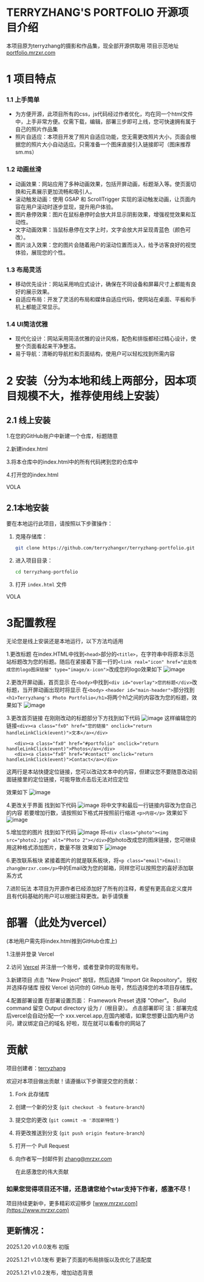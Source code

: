 # TERRYZHANG'S PORTFOLIO 开源项目介绍
本项目原为terryzhang的摄影和作品集，现全部开源供取用
项目示范地址 [portfolio.mrzxr.com](https://portfolio.mrzxr.com)


# 1 项目特点
### 1.1 上手简单
   - 为方便开源，此项目所有的css，js代码经过作者优化，均在同一个html文件中，上手非常方便。仅需下载，编辑，部署三步即可上线，您可快速拥有属于自己的照片作品集
   - 照片自适应：本项目开发了照片自适应功能，您无需更改照片大小，页面会根据您的照片大小自动适应。只需准备一个图床直接引入链接即可（图床推荐sm.ms）
### 1.2 动画丝滑
   - 动画效果：网站应用了多种动画效果，包括开屏动画，标题渐入等。使页面切换和元素展示更加流畅和吸引人。
   - 滚动触发动画：使用 GSAP 和 ScrollTrigger 实现的滚动触发动画，让页面内容在用户滚动时逐步显现，提升用户体验。
   - 图片悬停效果：图片在鼠标悬停时会放大并显示阴影效果，增强视觉效果和互动性。
   - 文字动画效果：当鼠标悬停在文字上时，文字会放大并呈现青蓝色（颜色可改）。
   - 图片淡入效果：您的图片会随着用户的滚动位置而淡入，给予访客良好的视觉体验，展现您的个性。
### 1.3 布局灵活
   - 移动优先设计：网站采用响应式设计，确保在不同设备和屏幕尺寸上都能有良好的展示效果。
   - 自适应布局：开发了灵活的布局和媒体自适应代码，使网站在桌面、平板和手机上都能正常显示。
### 1.4 UI简洁优雅
   - 现代化设计：网站采用简洁优雅的设计风格，配色和排版都经过精心设计，使整个页面看起来干净整洁。
   - 易于导航：清晰的导航栏和页面结构，使用户可以轻松找到所需内容

# 2 安装（分为本地和线上两部分，因本项目规模不大，推荐使用线上安装）
## 2.1 线上安装

1.在您的GitHub账户中新建一个仓库，标题随意

2.新建index.html

3.将本仓库中的index.html中的所有代码拷到您的仓库中

4.打开您的index.html

VOLA

## 2.1本地安装
要在本地运行此项目，请按照以下步骤操作：
1. 克隆存储库：

    ```bash
    git clone https://github.com/terryzhangxr/terryzhang-portfolio.git
    ```

2. 进入项目目录：

    ```bash
    cd terryzhang-portfolio
    ```

3. 打开 `index.html` 文件

VOLA

# 3配置教程 
无论您是线上安装还是本地运行，以下方法均适用

1.更改标题
  在index.HTML中找到```<head>```部分的```<title>```，在字符串中将原本示范站标题改为您的标题。随后在紧接着下面一行的```<link real="icon" href="此处改成您的logo图床链接" type="image/x-icon">```改成您的logo效果如下
  ![image](https://github.com/user-attachments/assets/2ac1f6a5-5d0b-4943-903a-d831d5268c30)


  
2.更改开屏动画，首页显示
  在```<body>```中找到```<div id="overlay">您的标题</div>```改标题，当开屏动画出现时将显示
  在```<body>``` ```<header id="main-header">```部分找到```<h1>Terryzhang's Photo Portfolio</h1>```将两个h1之间的内容改为您的标题，效果如下
  ![image](https://github.com/user-attachments/assets/3ff83abb-0824-482c-9fc0-a13d1785413d)




3.更改首页链接
  在刚刚改动的标题部分下方找到如下代码
  ![image](https://github.com/user-attachments/assets/99d64acf-2c80-4672-8680-a99f0848546e)
  这样编辑您的链接```<div><a class="fx0" href="您的链接" onclick="return handleLinkClick(event)">文本</a></div>```
   ```
      <div><a class="fx0" href="#portfolio" onclick="return handleLinkClick(event)">Photos</a></div>
      <div><a class="fx0" href="#contact" onclick="return handleLinkClick(event)">Contact</a></div>
   ```
  这两行是本站快捷定位链接，您可以改动文本中的内容，但建议您不要随意改动前面链接里的定位链接，可能导致点击后无法对应定位
  
  效果如下
   ![image](https://github.com/user-attachments/assets/19d1f9c4-7cf4-4203-b82a-70b4c7539977)



  
 4.更改关于界面
   找到如下代码
   ![image](https://github.com/user-attachments/assets/c1eacae2-1635-49f3-8782-f855b424d6e7)
   将中文字和最后一行链接内容改为您自己的内容
   若要增加行数，请按照如下格式并按照前行缩进
   ```<p>内容</p>```
   效果如下
   ![image](https://github.com/user-attachments/assets/73bccbcd-fd20-4e05-9e65-67477c0bce76)



  5.增加您的图片
    找到如下代码
    ![image](https://github.com/user-attachments/assets/430c60cf-41f2-4e16-ac18-8ea1fb252043)
    将```<div class="photo"><img src="photo2.jpg" alt="Photo 2"></div>```的photo改成您的图床链接，您可继续用这种格式添加图片，数量不限
    效果如下
    ![image](https://github.com/user-attachments/assets/ebe37e96-0b2c-4f51-8df8-2e48332494fa)




  6.更改联系板块
    紧接着图片的就是联系板块，将```<p class="email">Email: zhang@mrzxr.com</p>```中的Email改为您的邮箱，同样您可以按照您的喜好添加联系方式




  7.进阶玩法
    本项目为开源作者已经添加好了所有的注释，希望有更高自定义度并且有代码基础的用户可以根据注释更改。新手请慎重




# 部署（此处为vercel）

   (本地用户需先将index.html推到GitHub仓库上)
   
   1.注册并登录 Vercel
   
   2.访问 [Vercel](https://vercel.com) 并注册一个账号，或者登录你的现有账号。

   3.新建项目
     点击 "New Project" 按钮，然后选择 "Import Git Repository"。
     授权并选择存储库
     授权 Vercel 访问你的 GitHub 账号，然后选择您的本项目存储库。


   4.配置部署设置
     在部署设置页面：
      Framework Preset 选择 "Other"。
      Build command 留空
      Output directory 设为 /（根目录）。
     点击部署即可
     注：部署完成后vercel会自动分配一个 xxx.vercel.app,在国内被墙，如果您想要让国内用户访问，建议绑定自己的域名
     好啦，现在就可以看看你的网站了

# 贡献
   项目创建者：[terryzhang](https://github.com/terryzhangxr)
   
   欢迎对本项目做出贡献！请遵循以下步骤提交您的贡献：
   1. Fork 此存储库
      
   2. 创建一个新的分支 (`git checkout -b feature-branch`)
 
   3. 提交您的更改 (`git commit -m '添加新特性'`)
    
   4. 将更改推送到分支 (`git push origin feature-branch`)
    
   5. 打开一个 Pull Request
    
   6. 向作者写一封邮件到 [zhang@mrzxr.com](mailto:zhang@mrzxr.com)

      在此感激您的伟大贡献
      
   ### 如果您觉得项目还不错，还恳请您给个star支持下作者，感激不尽！
   
项目持续更新中，更多精彩欢迎移步 [www.mrzxr.com](https://www.mrzxr.com)



## 更新情况：
   2025.1.20 v1.0.0发布  初版
   
   2025.1.21 v1.0.1发布  更新了页面的布局排版以及优化了适配度

   2025.1.21 v1.0.2发布，增加动态背景      


  



  
  

